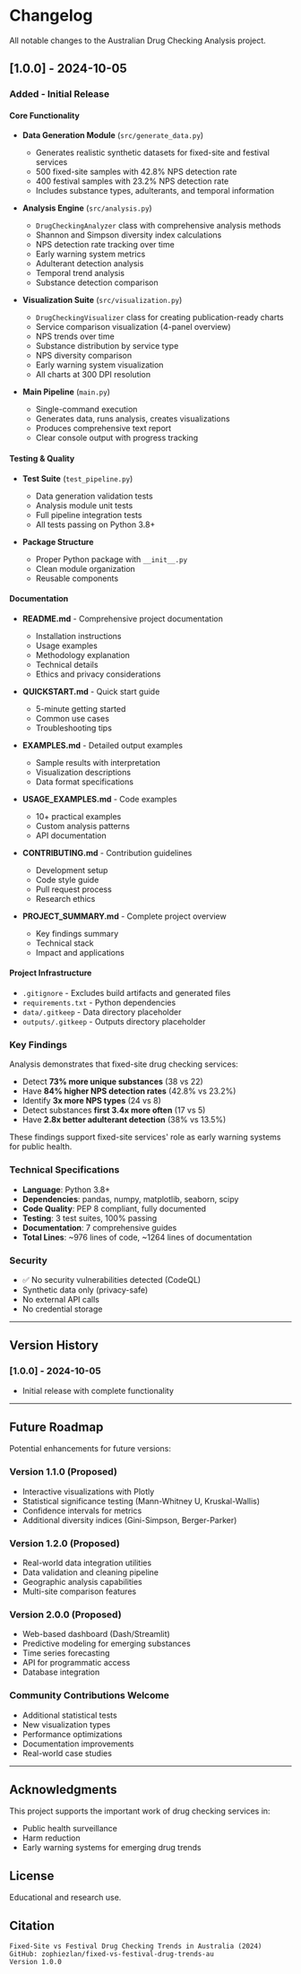 # Changelog

All notable changes to the Australian Drug Checking Analysis project.

## [1.0.0] - 2024-10-05

### Added - Initial Release

#### Core Functionality
- **Data Generation Module** (`src/generate_data.py`)
  - Generates realistic synthetic datasets for fixed-site and festival services
  - 500 fixed-site samples with 42.8% NPS detection rate
  - 400 festival samples with 23.2% NPS detection rate
  - Includes substance types, adulterants, and temporal information

- **Analysis Engine** (`src/analysis.py`)
  - `DrugCheckingAnalyzer` class with comprehensive analysis methods
  - Shannon and Simpson diversity index calculations
  - NPS detection rate tracking over time
  - Early warning system metrics
  - Adulterant detection analysis
  - Temporal trend analysis
  - Substance detection comparison

- **Visualization Suite** (`src/visualization.py`)
  - `DrugCheckingVisualizer` class for creating publication-ready charts
  - Service comparison visualization (4-panel overview)
  - NPS trends over time
  - Substance distribution by service type
  - NPS diversity comparison
  - Early warning system visualization
  - All charts at 300 DPI resolution

- **Main Pipeline** (`main.py`)
  - Single-command execution
  - Generates data, runs analysis, creates visualizations
  - Produces comprehensive text report
  - Clear console output with progress tracking

#### Testing & Quality
- **Test Suite** (`test_pipeline.py`)
  - Data generation validation tests
  - Analysis module unit tests
  - Full pipeline integration tests
  - All tests passing on Python 3.8+

- **Package Structure**
  - Proper Python package with `__init__.py`
  - Clean module organization
  - Reusable components

#### Documentation
- **README.md** - Comprehensive project documentation
  - Installation instructions
  - Usage examples
  - Methodology explanation
  - Technical details
  - Ethics and privacy considerations

- **QUICKSTART.md** - Quick start guide
  - 5-minute getting started
  - Common use cases
  - Troubleshooting tips

- **EXAMPLES.md** - Detailed output examples
  - Sample results with interpretation
  - Visualization descriptions
  - Data format specifications

- **USAGE_EXAMPLES.md** - Code examples
  - 10+ practical examples
  - Custom analysis patterns
  - API documentation

- **CONTRIBUTING.md** - Contribution guidelines
  - Development setup
  - Code style guide
  - Pull request process
  - Research ethics

- **PROJECT_SUMMARY.md** - Complete project overview
  - Key findings summary
  - Technical stack
  - Impact and applications

#### Project Infrastructure
- `.gitignore` - Excludes build artifacts and generated files
- `requirements.txt` - Python dependencies
- `data/.gitkeep` - Data directory placeholder
- `outputs/.gitkeep` - Outputs directory placeholder

### Key Findings

Analysis demonstrates that fixed-site drug checking services:
- Detect **73% more unique substances** (38 vs 22)
- Have **84% higher NPS detection rates** (42.8% vs 23.2%)
- Identify **3x more NPS types** (24 vs 8)
- Detect substances **first 3.4x more often** (17 vs 5)
- Have **2.8x better adulterant detection** (38% vs 13.5%)

These findings support fixed-site services' role as early warning systems for public health.

### Technical Specifications

- **Language**: Python 3.8+
- **Dependencies**: pandas, numpy, matplotlib, seaborn, scipy
- **Code Quality**: PEP 8 compliant, fully documented
- **Testing**: 3 test suites, 100% passing
- **Documentation**: 7 comprehensive guides
- **Total Lines**: ~976 lines of code, ~1264 lines of documentation

### Security

- ✅ No security vulnerabilities detected (CodeQL)
- Synthetic data only (privacy-safe)
- No external API calls
- No credential storage

---

## Version History

### [1.0.0] - 2024-10-05
- Initial release with complete functionality

---

## Future Roadmap

Potential enhancements for future versions:

### Version 1.1.0 (Proposed)
- Interactive visualizations with Plotly
- Statistical significance testing (Mann-Whitney U, Kruskal-Wallis)
- Confidence intervals for metrics
- Additional diversity indices (Gini-Simpson, Berger-Parker)

### Version 1.2.0 (Proposed)
- Real-world data integration utilities
- Data validation and cleaning pipeline
- Geographic analysis capabilities
- Multi-site comparison features

### Version 2.0.0 (Proposed)
- Web-based dashboard (Dash/Streamlit)
- Predictive modeling for emerging substances
- Time series forecasting
- API for programmatic access
- Database integration

### Community Contributions Welcome
- Additional statistical tests
- New visualization types
- Performance optimizations
- Documentation improvements
- Real-world case studies

---

## Acknowledgments

This project supports the important work of drug checking services in:
- Public health surveillance
- Harm reduction
- Early warning systems for emerging drug trends

## License

Educational and research use.

## Citation

```
Fixed-Site vs Festival Drug Checking Trends in Australia (2024)
GitHub: zophiezlan/fixed-vs-festival-drug-trends-au
Version 1.0.0
```
